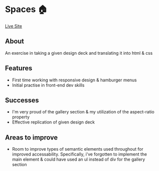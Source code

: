 # Spaces 🏠
<a href="https://itsoliviasparks.github.io/spaces/">Live Site</a>

## About
An exercise in taking a given design deck and translating it into html & css

## Features
- First time working with responsive design & hamburger menus
- Initial practise in front-end dev skills

## Successes
- I'm very proud of the gallery section & my utilization of the aspect-ratio property
- Effective replication of given design deck

## Areas to improve
- Room to improve types of semantic elements used throughout for improved accessability. Specifically, i've forgotten to implement the main element & could have used an ul instead of div for the gallery section
